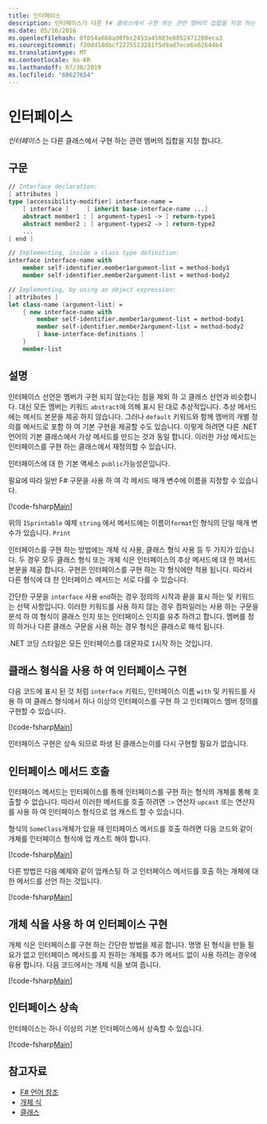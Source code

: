 ```yaml
---
title: 인터페이스
description: 인터페이스가 다른 F# 클래스에서 구현 하는 관련 멤버의 집합을 지정 하는 방법을 알아봅니다.
ms.date: 05/16/2016
ms.openlocfilehash: 8f054a668ad0fbc2453a45883e8052471280eca3
ms.sourcegitcommit: f20dd18dbcf2275513281f5d9ad7ece6a62644b4
ms.translationtype: MT
ms.contentlocale: ko-KR
ms.lasthandoff: 07/30/2019
ms.locfileid: "68627654"
---
```

# <a name="interfaces"></a>인터페이스

*인터페이스* 는 다른 클래스에서 구현 하는 관련 멤버의 집합을 지정 합니다.

## <a name="syntax"></a>구문

```fsharp
// Interface declaration:
[ attributes ]
type [accessibility-modifier] interface-name =
    [ interface ]     [ inherit base-interface-name ...]
    abstract member1 : [ argument-types1 -> ] return-type1
    abstract member2 : [ argument-types2 -> ] return-type2
    ...
[ end ]

// Implementing, inside a class type definition:
interface interface-name with
    member self-identifier.member1argument-list = method-body1
    member self-identifier.member2argument-list = method-body2

// Implementing, by using an object expression:
[ attributes ]
let class-name (argument-list) =
    { new interface-name with
        member self-identifier.member1argument-list = method-body1
        member self-identifier.member2argument-list = method-body2
        [ base-interface-definitions ]
    }
    member-list
```

## <a name="remarks"></a>설명

인터페이스 선언은 멤버가 구현 되지 않는다는 점을 제외 하 고 클래스 선언과 비슷합니다. 대신 모든 멤버는 키워드 `abstract`에 의해 표시 된 대로 추상적입니다. 추상 메서드에는 메서드 본문을 제공 하지 않습니다. 그러나 `default` 키워드와 함께 멤버의 개별 정의를 메서드로 포함 하 여 기본 구현을 제공할 수도 있습니다. 이렇게 하려면 다른 .NET 언어의 기본 클래스에서 가상 메서드를 만드는 것과 동일 합니다. 이러한 가상 메서드는 인터페이스를 구현 하는 클래스에서 재정의할 수 있습니다.

인터페이스에 대 한 기본 액세스 `public`가능성은입니다.

필요에 따라 일반 F# 구문을 사용 하 여 각 메서드 매개 변수에 이름을 지정할 수 있습니다.

[!code-fsharp[Main](~/samples/snippets/fsharp/lang-ref-1/snippet24032.fs)]

위의 `ISprintable` 예제 `string` 에서 메서드에는 이름이`format`인 형식의 단일 매개 변수가 있습니다. `Print`

인터페이스를 구현 하는 방법에는 개체 식 사용, 클래스 형식 사용 등 두 가지가 있습니다. 두 경우 모두 클래스 형식 또는 개체 식은 인터페이스의 추상 메서드에 대 한 메서드 본문을 제공 합니다. 구현은 인터페이스를 구현 하는 각 형식에만 적용 됩니다. 따라서 다른 형식에 대 한 인터페이스 메서드는 서로 다를 수 있습니다.

간단한 구문을 `interface` 사용 `end`하는 경우 정의의 시작과 끝을 표시 하는 및 키워드는 선택 사항입니다. 이러한 키워드를 사용 하지 않는 경우 컴파일러는 사용 하는 구문을 분석 하 여 형식이 클래스 인지 또는 인터페이스 인지를 유추 하려고 합니다. 멤버를 정의 하거나 다른 클래스 구문을 사용 하는 경우 형식은 클래스로 해석 됩니다.

.NET 코딩 스타일은 모든 인터페이스를 대문자로 `I`시작 하는 것입니다.

## <a name="implementing-interfaces-by-using-class-types"></a>클래스 형식을 사용 하 여 인터페이스 구현

다음 코드에 표시 된 것 처럼 `interface` 키워드, 인터페이스 이름 `with` 및 키워드를 사용 하 여 클래스 형식에서 하나 이상의 인터페이스를 구현 하 고 인터페이스 멤버 정의를 구현할 수 있습니다.

[!code-fsharp[Main](~/samples/snippets/fsharp/lang-ref-1/snippet2801.fs)]

인터페이스 구현은 상속 되므로 파생 된 클래스는이를 다시 구현할 필요가 없습니다.

## <a name="calling-interface-methods"></a>인터페이스 메서드 호출

인터페이스 메서드는 인터페이스를 통해 인터페이스를 구현 하는 형식의 개체를 통해 호출할 수 없습니다. 따라서 이러한 메서드를 호출 하려면 `:>` 연산자 `upcast` 또는 연산자를 사용 하 여 인터페이스 형식으로 업 캐스트 할 수 있습니다.

형식의 `SomeClass`개체가 있을 때 인터페이스 메서드를 호출 하려면 다음 코드와 같이 개체를 인터페이스 형식에 업 캐스트 해야 합니다.

[!code-fsharp[Main](~/samples/snippets/fsharp/lang-ref-1/snippet2802.fs)]

다른 방법은 다음 예제와 같이 업캐스팅 하 고 인터페이스 메서드를 호출 하는 개체에 대 한 메서드를 선언 하는 것입니다.

[!code-fsharp[Main](~/samples/snippets/fsharp/lang-ref-1/snippet2803.fs)]

## <a name="implementing-interfaces-by-using-object-expressions"></a>개체 식을 사용 하 여 인터페이스 구현

개체 식은 인터페이스를 구현 하는 간단한 방법을 제공 합니다. 명명 된 형식을 만들 필요가 없고 인터페이스 메서드를 지 원하는 개체를 추가 메서드 없이 사용 하려는 경우에 유용 합니다. 다음 코드에서는 개체 식을 보여 줍니다.

[!code-fsharp[Main](~/samples/snippets/fsharp/lang-ref-1/snippet2804.fs)]

## <a name="interface-inheritance"></a>인터페이스 상속

인터페이스는 하나 이상의 기본 인터페이스에서 상속할 수 있습니다.

[!code-fsharp[Main](~/samples/snippets/fsharp/lang-ref-1/snippet2805.fs)]

## <a name="see-also"></a>참고자료

- [F# 언어 참조](index.md)
- [개체 식](object-expressions.md)
- [클래스](classes.md)
